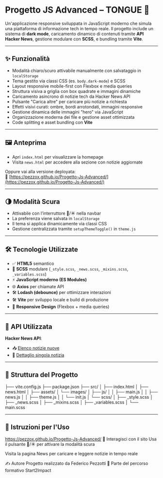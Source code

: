 # Progetto JS Advanced – TONGUE 📰

Un'applicazione responsive sviluppata in JavaScript moderno che simula una piattaforma di informazione tech in tempo reale. Il progetto include un sistema di **dark mode**, caricamento dinamico di contenuti tramite **API Hacker News**, gestione modulare con **SCSS**, e bundling tramite **Vite**.

---

## ✨ Funzionalità

- Modalità chiaro/scuro attivabile manualmente con salvataggio in `localStorage`
- Tema gestito via classi CSS (es. `body.dark-mode`) e SCSS
- Layout responsive mobile-first con Flexbox e media queries
- Struttura visiva a griglia con box quadrate e immagini dinamiche
- Caricamento asincrono di notizie tech da Hacker News API
- Pulsante "Carica altre" per caricare più notizie a richiesta
- Effetti visivi curati: ombre, bordi arrotondati, immagini responsive
- Gestione dinamica delle immagini "hero" via JavaScript
- Organizzazione moderna dei file e gestione asset ottimizzata
- Code splitting e asset bundling con **Vite**

---

## 🖼 Anteprima

- Apri `index.html` per visualizzare la homepage
- Visita `news.html` per accedere alla sezione con notizie aggiornate

Oppure vai alla versione deployata:  
🔗 [https://pezzox.github.io/Progetto-Js-Advanced/](https://pezzox.github.io/Progetto-Js-Advanced/)

---

## 🌗 Modalità Scura

- Attivabile con l’interruttore 🌚/☀️ nella navbar
- La preferenza viene salvata in `localStorage`
- Il tema si applica dinamicamente via classi CSS
- Gestione centralizzata tramite `setupThemeToggle()` in `theme.js`

---

## 🛠 Tecnologie Utilizzate

- ✅ **HTML5** semantico
- 🎨 **SCSS** modulare (`_style.scss`, `_news.scss`, `_mixins.scss`, `_variables.scss`)
- ⚡ **JavaScript moderno (ES Modules)**
- 🌐 **Axios** per chiamate API
- 🛠 **Lodash (debounce)** per ottimizzare interazioni
- 🛠 **Vite** per sviluppo locale e build di produzione
- 📱 **Responsive Design** (Flexbox + media queries)

---

## 🔌 API Utilizzata

**Hacker News API**:

- 📥 [Elenco notizie nuove](https://hacker-news.firebaseio.com/v0/newstories.json)
- 📄 [Dettaglio singola notizia](https://hacker-news.firebaseio.com/v0/item/{id}.json)

---

## 📁 Struttura del Progetto


├── vite.config.js
├── package.json
├── src/
│ ├── index.html
│ ├── news.html
│ ├── assets/
│ └── images/
│ ├── js/
│ │ ├── main.js
│ │ ├── news.js
│ │ ├── theme.js
│ │ └── init.js
│ └── scss/
│ ├── _style.scss
│ ├── _news.scss
│ ├── _mixins.scss
│ ├── _variables.scss
│ └── main.scss



---

## 📲 Istruzioni per l'Uso
https://pezzox.github.io/Progetto-Js-Advanced/
🧪 Interagisci con il sito
Usa il pulsante 🌚/☀️ per attivare la modalità scura

Visita la pagina News per caricare e leggere notizie in tempo reale

✍️ Autore
Progetto realizzato da Federico Pezzotti
💼 Parte del percorso formativo Start2Impact
